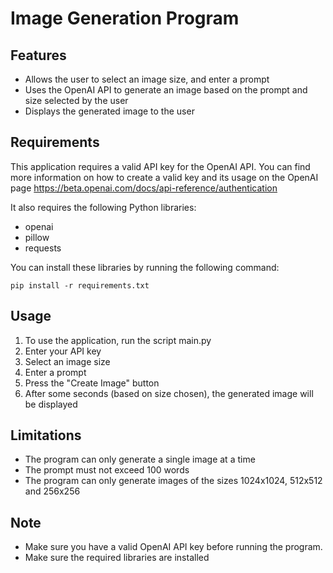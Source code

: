 # Image Generation Program
## Features
* Allows the user to select an image size, and enter a prompt
* Uses the OpenAI API to generate an image based on the prompt and size selected by the user
* Displays the generated image to the user

## Requirements

This application requires a valid API key for the OpenAI API. You can find more information on how to create a valid key and its usage on the OpenAI page https://beta.openai.com/docs/api-reference/authentication

It also requires the following Python libraries:

* openai
* pillow
* requests

You can install these libraries by running the following command:

```pip install -r requirements.txt```
## Usage
1. To use the application, run the script main.py
2. Enter your API key
3. Select an image size
4. Enter a prompt
5. Press the "Create Image" button
6. After some seconds (based on size chosen), the generated image will be displayed
## Limitations
* The program can only generate a single image at a time
* The prompt must not exceed 100 words
* The program can only generate images of the sizes 1024x1024, 512x512 and 256x256
## Note
* Make sure you have a valid OpenAI API key before running the program. 
* Make sure the required libraries are installed